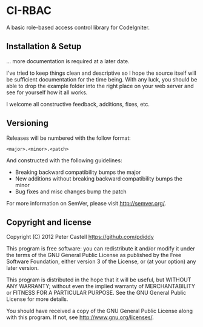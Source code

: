 CI-RBAC
=====================

A basic role-based access control library for CodeIgniter.


Installation & Setup
--------------------

... more documentation is required at a later date.

I've tried to keep things clean and descriptive so I hope the source itself
will be sufficient documentation for the time being. With any luck, you should
be able to drop the example folder into the right place on your web server and
see for yourself how it all works.

I welcome all constructive feedback, additions, fixes, etc.


Versioning
----------

Releases will be numbered with the follow format:

`<major>.<minor>.<patch>`

And constructed with the following guidelines:

* Breaking backward compatibility bumps the major
* New additions without breaking backward compatibility bumps the minor
* Bug fixes and misc changes bump the patch

For more information on SemVer, please visit http://semver.org/.


Copyright and license
---------------------

Copyright (C) 2012  Peter Castell <https://github.com/pdiddy>

This program is free software: you can redistribute it and/or modify
it under the terms of the GNU General Public License as published by
the Free Software Foundation, either version 3 of the License, or
(at your option) any later version.

This program is distributed in the hope that it will be useful,
but WITHOUT ANY WARRANTY; without even the implied warranty of
MERCHANTABILITY or FITNESS FOR A PARTICULAR PURPOSE.  See the
GNU General Public License for more details.

You should have received a copy of the GNU General Public License
along with this program.  If not, see <http://www.gnu.org/licenses/>.